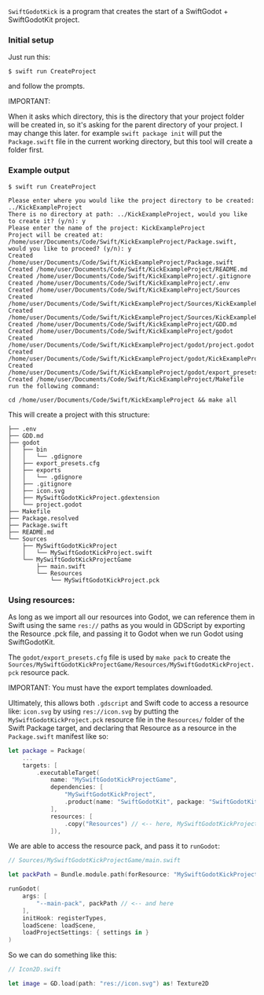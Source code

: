`SwiftGodotKick` is a program that creates the start of a SwiftGodot + SwiftGodotKit project.

### Initial setup
Just run this:
```
$ swift run CreateProject
```

and follow the prompts.

IMPORTANT:

When it asks which directory, this is the directory that your project folder will be created in, so it's asking for the parent directory of your project. I may change this later. for example `swift package init` will put the `Package.swift` file in the current working directory, but this tool will create a folder first.

### Example output
```
$ swift run CreateProject

Please enter where you would like the project directory to be created: ../KickExampleProject
There is no directory at path: ../KickExampleProject, would you like to create it? (y/n): y
Please enter the name of the project: KickExampleProject
Project will be created at: /home/user/Documents/Code/Swift/KickExampleProject/Package.swift, would you like to proceed? (y/n): y
Created /home/user/Documents/Code/Swift/KickExampleProject/Package.swift
Created /home/user/Documents/Code/Swift/KickExampleProject/README.md
Created /home/user/Documents/Code/Swift/KickExampleProject/.gitignore
Created /home/user/Documents/Code/Swift/KickExampleProject/.env
Created /home/user/Documents/Code/Swift/KickExampleProject/Sources
Created /home/user/Documents/Code/Swift/KickExampleProject/Sources/KickExampleProject/KickExampleProject.swift
Created /home/user/Documents/Code/Swift/KickExampleProject/Sources/KickExampleProjectGame/main.swift
Created /home/user/Documents/Code/Swift/KickExampleProject/GDD.md
Created /home/user/Documents/Code/Swift/KickExampleProject/godot
Created /home/user/Documents/Code/Swift/KickExampleProject/godot/project.godot
Created /home/user/Documents/Code/Swift/KickExampleProject/godot/KickExampleProject.gdextension
Created /home/user/Documents/Code/Swift/KickExampleProject/godot/export_presets.cfg
Created /home/user/Documents/Code/Swift/KickExampleProject/Makefile
run the following command:

cd /home/user/Documents/Code/Swift/KickExampleProject && make all
```

This will create a project with this structure:
```
├── .env
├── GDD.md
├── godot
│   ├── bin
│   │   └── .gdignore
│   ├── export_presets.cfg
│   ├── exports
│   │   └── .gdignore
│   ├── .gitignore
│   ├── icon.svg
│   ├── MySwiftGodotKickProject.gdextension
│   └── project.godot
├── Makefile
├── Package.resolved
├── Package.swift
├── README.md
└── Sources
    ├── MySwiftGodotKickProject
    │   └── MySwiftGodotKickProject.swift
    └── MySwiftGodotKickProjectGame
        ├── main.swift
        └── Resources
            └── MySwiftGodotKickProject.pck
```

### Using resources:
As long as we import all our resources into Godot, we can reference them in Swift using the same `res://` paths as you would in GDScript by exporting the Resource .pck file, and passing it to Godot when we run Godot using SwiftGodotKit.

The `godot/export_presets.cfg` file is used by `make pack` to create the `Sources/MySwiftGodotKickProjectGame/Resources/MySwiftGodotKickProject.pck` resource pack.

IMPORTANT: You must have the export templates downloaded.

Ultimately, this allows both `.gdscript` and Swift code to access a resource like: `icon.svg` by using `res://icon.svg` by putting the `MySwiftGodotKickProject.pck` resource file in the `Resources/` folder of the Swift Package target, and declaring that Resource as a resource in the `Package.swift` manifest like so:
```swift
let package = Package(
    ...
    targets: [
        .executableTarget(
            name: "MySwiftGodotKickProjectGame",
            dependencies: [
                "MySwiftGodotKickProject",
                .product(name: "SwiftGodotKit", package: "SwiftGodotKit")
            ],
            resources: [
                .copy("Resources") // <-- here, MySwiftGodotKickProject.pck lives in this folder
            ]),
```
We are able to access the resource pack, and pass it to `runGodot`:
```swift
// Sources/MySwiftGodotKickProjectGame/main.swift

let packPath = Bundle.module.path(forResource: "MySwiftGodotKickProject", ofType: "pck")! // <-- here

runGodot(
    args: [
        "--main-pack", packPath // <-- and here
    ],
    initHook: registerTypes,
    loadScene: loadScene,
    loadProjectSettings: { settings in }
)
```

So we can do something like this:
```swift
// Icon2D.swift

let image = GD.load(path: "res://icon.svg") as! Texture2D
```
